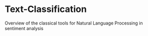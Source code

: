 # Text-Classification
Overview of the classical tools for Natural Language Processing in sentiment analysis
